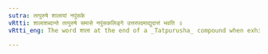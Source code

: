 ```yaml
---
sutra: तत्पुरुषे शालायां नपुंसके
vRtti: शालाशब्दान्ते तत्पुरुषे समासे नपुंसकलिङ्गे उत्तरपदमाद्युदात्तं भवति ॥
vRtti_eng: The word शाला at the end of a _Tatpurusha_ compound when exhibited in the Neuter has acute on the first syllable.

---
```

